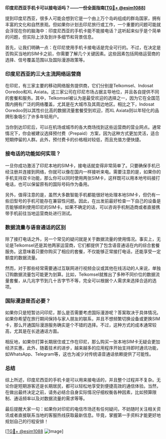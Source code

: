 **印度尼西亚手机卡可以接电话吗？——一份全面指南[[TG💪+ @esim1088](https://t.me/s/esim1088)]**

提到印度尼西亚，很多人可能会想到它是一个由上万个岛屿组成的群岛国家，拥有丰富的文化和自然景观。但如果你计划去印尼旅行或工作，一个重要的问题可能就会浮现在你的脑海中：印度尼西亚的手机卡能不能接电话？这听起来似乎是个简单的问题，但实际上涉及到许多细节和背景信息。

首先，让我们明确一点：在印尼使用手机卡接电话是完全可行的。不过，在决定是否购买当地的SIM卡之前，你需要了解几个关键因素。这些因素包括网络运营商的选择、信号覆盖范围以及国际漫游政策等。

### 印度尼西亚的三大主流网络运营商

在印尼，有三家主要的移动网络服务提供商，它们分别是Telkomsel、Indosat Ooredoo和XL Axiata。这三家公司在印尼市场占据主导地位，并且各自提供不同的套餐和服务。其中，Telkomsel被认为是最受欢迎的选择之一，因为它在全国范围内拥有广泛的网络覆盖，尤其是在大城市及其周边地区。相比之下，Indosat Ooredoo则以其性价比高的数据流量套餐受到欢迎，而XL Axiata则以年轻化的品牌形象吸引了许多年轻用户。

当你到达印尼后，可以在机场或城市的各大商场找到这些运营商的营业网点。通常情况下，你会被建议选择预付费（Prepaid）方案，因为这种方式更加灵活，适合短期停留的人群。此外，预付费卡的价格相对较低，而且充值方便快捷。

### 接电话的功能如何实现？

一旦你成功激活了印尼本地的SIM卡，接电话就变得非常简单了。只要确保手机已经注册并连接到网络，你就可以像在国内一样接听来电。需要注意的是，如果你的手机支持双卡功能，那么你可以同时使用两张SIM卡，这样既可以用本地号码接打电话，也可以保留原有的国际号码作为备用。

另外，值得注意的是，虽然大多数智能手机都能很好地处理本地SIM卡，但仍有一些旧型号的手机可能存在兼容性问题。因此，在出发前最好检查一下自己的设备是否能够顺利使用印尼的SIM卡。如果不确定的话，可以咨询手机制造商或者直接携带手机前往当地运营商处进行测试。

### 数据流量与语音通话的区别

除了接打电话之外，另一个常见的疑问就是关于数据流量的使用情况。事实上，无论是Telkomsel还是其他两家运营商，它们都提供了包含语音通话在内的综合套餐服务。这意味着只要你购买了相应的套餐，不仅能够正常接打电话，还能享受一定额度的数据流量。

然而，对于那些经常需要通过互联网进行视频会议或其他在线活动的人来说，单独订购数据流量包可能更为划算。比如，Telkomsel就推出了多种不同价位的数据流量套餐，从几兆字节到几十吉字节不等，完全可以根据个人需求来选择合适的选项。

### 国际漫游是否必要？

如果你只是短暂访问印尼，那么是否需要考虑国际漫游呢？答案取决于具体情况。如果你希望在旅行期间保持与家人朋友的联系，并且不想频繁切换设备或更换SIM卡，那么开通国际漫游服务确实是个不错的选择。不过，这种方式的成本通常较高，尤其是在长途通话方面。

相反地，如果你打算长期居住或工作在印尼，那么购买一张本地SIM卡无疑会更加经济实惠。此外，随着技术的进步，越来越多的应用程序开始支持即时通讯功能，如WhatsApp、Telegram等，这也为减少对传统语音通话依赖提供了可能性。

### 总结

综上所述，印度尼西亚的手机卡是可以用来接电话的，并且整个过程并不复杂。无论你是短期游客还是长期居民，都可以轻松地享受到便捷高效的通信体验。当然，在做出最终决定之前，请务必结合自身实际情况仔细权衡各种因素，比如预算限制、通话频率以及对数据流量的需求等等。

最后提醒大家一句：如果你对印尼的电信市场还有任何疑问，不妨随时关注相关资讯或者直接联系当地的客服热线获取最新信息。毕竟，掌握第一手资料才能更好地规划自己的行程安排！

[[TG💪+ @esim1088](https://t.me/s/esim1088) ![Image](https://i.postimg.cc/4NQfJmqS/Snipaste-2025-05-13-00-14-12.png)]